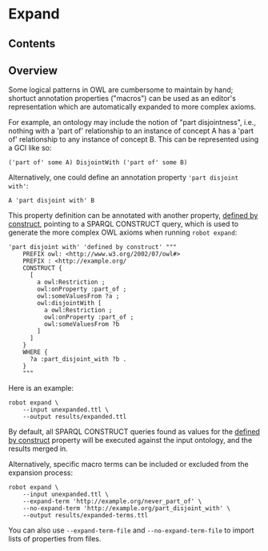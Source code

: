 # Expand

## Contents

## Overview

Some logical patterns in OWL are cumbersome to maintain by hand; shortuct annotation properties ("macros") can be used as an
editor's representation which are automatically expanded to more complex axioms.

For example, an ontology may include the notion of "part disjointness", i.e., nothing with a 'part of' relationship
to an instance of concept A has a 'part of' relationship to any instance of concept B. This can be represented using
a GCI like so:

```
('part of' some A) DisjointWith ('part of' some B)
```

Alternatively, one could define an annotation property `'part disjoint with'`:

```
A 'part disjoint with' B
```

This property definition can be annotated with another property, [defined by construct](http://purl.obolibrary.org/obo/OMO_defined_by_construct),
pointing to a SPARQL CONSTRUCT query, which is used to generate the more complex OWL axioms when running `robot expand`:

```
'part disjoint with' 'defined by construct' """
    PREFIX owl: <http://www.w3.org/2002/07/owl#>
    PREFIX : <http://example.org/
    CONSTRUCT {
      [
        a owl:Restriction ;
        owl:onProperty :part_of ;
        owl:someValuesFrom ?a ;
        owl:disjointWith [
          a owl:Restriction ;
          owl:onProperty :part_of ;
          owl:someValuesFrom ?b
        ]
      ]
    }
    WHERE {
      ?a :part_disjoint_with ?b .
    }
    """
```

Here is an example:

    robot expand \
        --input unexpanded.ttl \
        --output results/expanded.ttl

By default, all SPARQL CONSTRUCT queries found as values for the [defined by construct](http://purl.obolibrary.org/obo/OMO_defined_by_construct) property
will be executed against the input ontology, and the results merged in.

Alternatively, specific macro terms can be included or excluded from the expansion process:

    robot expand \
        --input unexpanded.ttl \
        --expand-term 'http://example.org/never_part_of' \
        --no-expand-term 'http://example.org/part_disjoint_with' \
        --output results/expanded-terms.ttl

You can also use `--expand-term-file` and `--no-expand-term-file` to import lists of properties from files.
